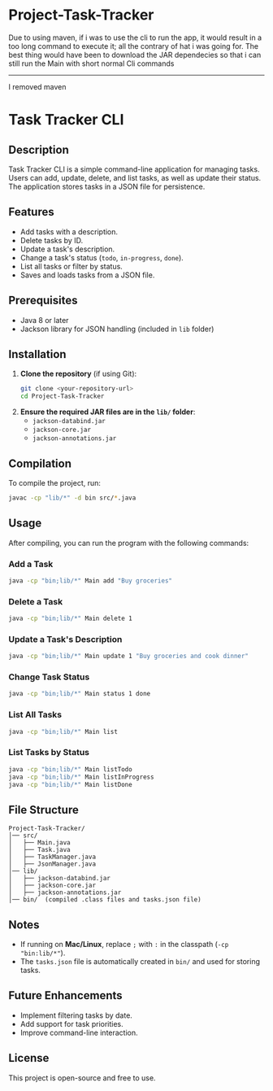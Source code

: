 # Project-Task-Tracker

Due to using maven, if i was to use the cli to run the app, it would
result in a too long command to execute it; all the contrary of hat i
was going for.
The best thing would have been to download the JAR dependecies so that
i can still run the Main with short normal Cli commands

________________________________________________________________________

I removed maven


# Task Tracker CLI

## Description
Task Tracker CLI is a simple command-line application for managing tasks. Users can add, update, delete, and list tasks, as well as update their status. The application stores tasks in a JSON file for persistence.

## Features
- Add tasks with a description.
- Delete tasks by ID.
- Update a task's description.
- Change a task's status (`todo`, `in-progress`, `done`).
- List all tasks or filter by status.
- Saves and loads tasks from a JSON file.

## Prerequisites
- Java 8 or later
- Jackson library for JSON handling (included in `lib` folder)

## Installation
1. **Clone the repository** (if using Git):
   ```sh
   git clone <your-repository-url>
   cd Project-Task-Tracker
   ```
2. **Ensure the required JAR files are in the `lib/` folder**:
   - `jackson-databind.jar`
   - `jackson-core.jar`
   - `jackson-annotations.jar`

## Compilation
To compile the project, run:
```sh
javac -cp "lib/*" -d bin src/*.java
```

## Usage
After compiling, you can run the program with the following commands:

### Add a Task
```sh
java -cp "bin;lib/*" Main add "Buy groceries"
```

### Delete a Task
```sh
java -cp "bin;lib/*" Main delete 1
```

### Update a Task's Description
```sh
java -cp "bin;lib/*" Main update 1 "Buy groceries and cook dinner"
```

### Change Task Status
```sh
java -cp "bin;lib/*" Main status 1 done
```

### List All Tasks
```sh
java -cp "bin;lib/*" Main list
```

### List Tasks by Status
```sh
java -cp "bin;lib/*" Main listTodo
java -cp "bin;lib/*" Main listInProgress
java -cp "bin;lib/*" Main listDone
```

## File Structure
```
Project-Task-Tracker/
│── src/
│   ├── Main.java
│   ├── Task.java
│   ├── TaskManager.java
│   ├── JsonManager.java
│── lib/
│   ├── jackson-databind.jar
│   ├── jackson-core.jar
│   ├── jackson-annotations.jar
│── bin/  (compiled .class files and tasks.json file)
```

## Notes
- If running on **Mac/Linux**, replace `;` with `:` in the classpath (`-cp "bin:lib/*"`).
- The `tasks.json` file is automatically created in `bin/` and used for storing tasks.

## Future Enhancements
- Implement filtering tasks by date.
- Add support for task priorities.
- Improve command-line interaction.

## License
This project is open-source and free to use.

